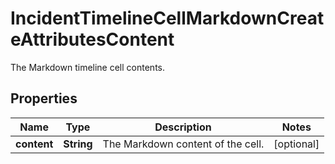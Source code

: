 

# IncidentTimelineCellMarkdownCreateAttributesContent

The Markdown timeline cell contents.
## Properties

Name | Type | Description | Notes
------------ | ------------- | ------------- | -------------
**content** | **String** | The Markdown content of the cell. |  [optional]



